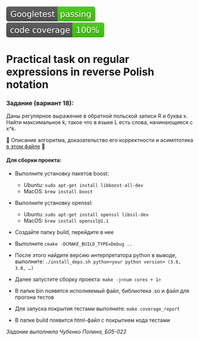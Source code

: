 ![Gtests](./tests/Googletest.svg) ![code coverage 100%](./tests/code_cov.svg)
# Practical task on regular expressions in reverse Polish notation
### Задание (вариант 18):
Даны регулярное выражение в обратной польской записи R и буква x. Найти максимальное k, такое что в языке L есть слова, начинающиеся с x^k.

:small_red_triangle: Описание алгоритма, доказательство его корректности и асимптотика [в этом файле](Algorithm__correctness_and_asymptotics.pdf) :small_red_triangle_down:

#### Для сборки проекта:

- Выполните установку пакетов boost:
    - Ubuntu: ```sudo apt-get install libboost-all-dev```
    - MacOS: ```brew install boost```

- Выполните установку openssl:
    - Ubuntu: ```sudo apt-get install openssl libssl-dev```
    - MacOS: ```brew install openssl@1.1```

- Создайте папку build, перейдите в нее

- Выполните ```cmake -DCMAKE_BUILD_TYPE=Debug ..```

- После этого найдите версию интерпретатора python в выводе, выполните:
  ```./install_deps.sh python<your python version> (3.6, 3.8, …)```

- Далее запустите сборку проекта: ```make -j<num cores + 1>```

- В папке bin появятся исполняемый файл, библиотека .so и файл для прогона тестов

- Для запуска покрытия тестами выполните: ```make coverage_report```
  
- В папке build появится html-файл с покрытием кода тестами

*Задание выполнила Чубенко Полина, Б05-022*
